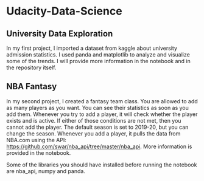 # Udacity-Data-Science

## University Data Exploration

In my first project, I imported a dataset from kaggle about university admission statistics. I used panda and matplotlib to analyze and visualize some of the trends. I will provide more information in the notebook and in the repository itself.



## NBA Fantasy

In my second project, I created a fantasy team class. You are allowed to add as many players as you want. You can see their statistics as soon as you add them. Whenever you try to add a player, it will check whether the player exists and is active. If either of those conditions are not met, then you cannot add the player. The default season is set to 2019-20, but you can change the season. Whenever you add a player, it pulls the data from NBA.com using the API: https://github.com/swar/nba_api/tree/master/nba_api. More information is provided in the notebook. 

Some of the libraries you should have installed before running the notebook are nba_api, numpy and panda.
